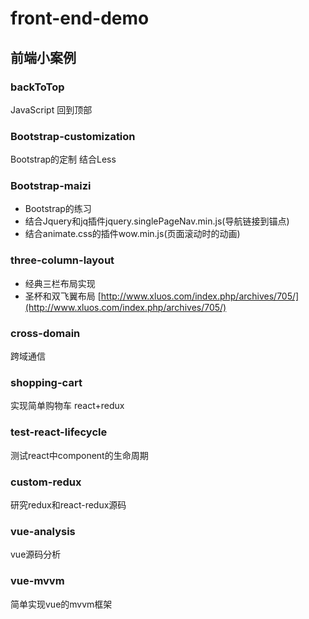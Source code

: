 # front-end-demo

## 前端小案例

### backToTop
 JavaScript 回到顶部
 
###  Bootstrap-customization
  Bootstrap的定制 结合Less
  
###   Bootstrap-maizi
* Bootstrap的练习 
* 结合Jquery和jq插件jquery.singlePageNav.min.js(导航链接到锚点)   
* 结合animate.css的插件wow.min.js(页面滚动时的动画)
  
### three-column-layout
* 经典三栏布局实现
* 圣杯和双飞翼布局 [http://www.xluos.com/index.php/archives/705/](http://www.xluos.com/index.php/archives/705/)

### cross-domain
跨域通信


### shopping-cart
实现简单购物车 react+redux


### test-react-lifecycle
测试react中component的生命周期


### custom-redux
研究redux和react-redux源码

### vue-analysis
vue源码分析

### vue-mvvm
简单实现vue的mvvm框架